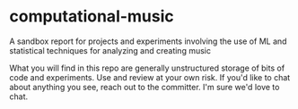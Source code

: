 # computational-music

A sandbox report for projects and experiments involving the use of ML and statistical techniques for analyzing and creating music

What you will find in this repo are generally unstructured storage of bits of code and experiments.  Use and review at your own risk.  If you'd like to chat about anything you see, reach out to the committer.  I'm sure we'd love to chat.
